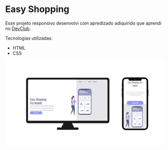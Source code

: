 <h1>Easy Shopping</h1>
<p>Esse projeto responsivo desenvolvi com apredizado adiquirido que aprendi no <a href="https://rodolfomori.com.br/devclub">DevClub</a>.</p>
<p>Tecnologias utilizadas:</p>

 - HTML
 - CSS
<img src="https://github.com/thiagogssx/projeto-site-responsivo/blob/master/assets/easy-shopping-img.png?raw=true">
